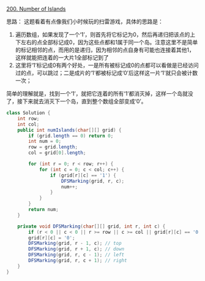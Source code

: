[200. Number of Islands](https://leetcode.com/problems/number-of-islands/description/)

思路：
这题看着有点像我们小时候玩的扫雷游戏，具体的思路是：
1. 遍历数组，如果发现了一个‘1’，则首先将它标记为0，然后再递归把该点的上下左右的点全部标记成0，因为这些点都和1属于同一个岛。注意这里不是简单的标记相邻的点，而用的是递归，因为相邻的点自身有可能也连接着其他1，这样就能把连着的一大片1全部标记到了
2. 这里将‘1’标记成0有两个好处，一是所有被标记成0的点都可以看做是已经访问过的点，可以跳过；二是成片的‘1’都被标记成‘0’后这样这一片‘1’就只会被计数一次；

简单的理解就是，找到一个‘1’，就把它连着的所有‘1’都消灭掉，这样一个岛就没了，接下来就去消灭下一个岛，直到整个数组全部变成‘0’。


```java
class Solution {
    int row;
    int col;
    public int numIslands(char[][] grid) {
        if (grid.length == 0) return 0;
        int num = 0;
        row = grid.length;
        col = grid[0].length;

        for (int r = 0; r < row; r++) {
            for (int c = 0; c < col; c++) {
                if (grid[r][c] == '1') {
                    DFSMarking(grid, r, c);
                    num++;
                }
            }
        }
        return num;
    }

    private void DFSMarking(char[][] grid, int r, int c) {
        if (r < 0 || c < 0 || r >= row || c >= col || grid[r][c] == '0') return;
        grid[r][c] = '0';
        DFSMarking(grid, r - 1, c); // top
        DFSMarking(grid, r + 1, c); // down
        DFSMarking(grid, r, c - 1); // left
        DFSMarking(grid, r, c + 1); // right
    }
}
```